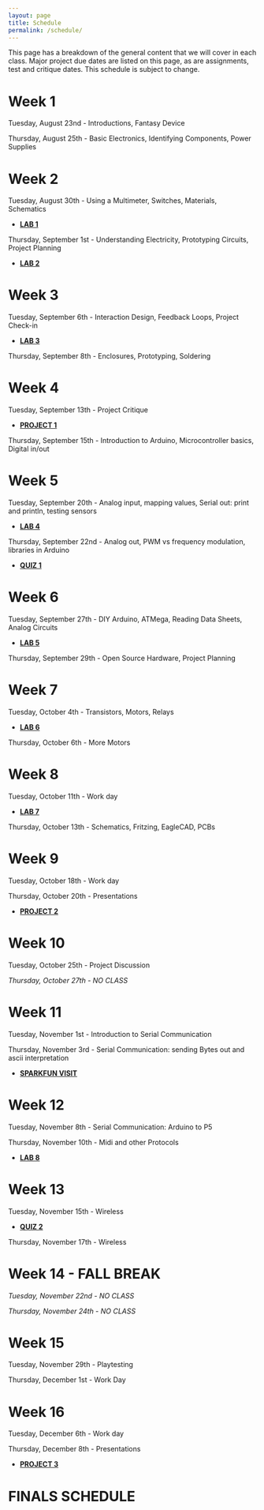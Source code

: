 ```yaml
---
layout: page
title: Schedule
permalink: /schedule/
---
```


This page has a breakdown of the general content that we will cover in each class. Major project due dates are listed on this page, as are assignments, test and critique dates. This schedule is subject to change. 

# Week 1
Tuesday, August 23nd - Introductions, Fantasy Device

Thursday, August 25th - Basic Electronics, Identifying Components, Power Supplies

# Week 2
Tuesday, August 30th - Using a Multimeter, Switches, Materials, Schematics

+ **[LAB 1](/lab-1)**

Thursday, September 1st - Understanding Electricity, Prototyping Circuits, Project Planning

+ **[LAB 2](/lab-2)**

# Week 3
Tuesday, September 6th - Interaction Design, Feedback Loops, Project Check-in

+ **[LAB 3](/lab-3)**

Thursday, September 8th - Enclosures, Prototyping, Soldering


# Week 4
Tuesday, September 13th - Project Critique

+ **[PROJECT 1](/project-1)**

Thursday, September 15th - Introduction to Arduino, Microcontroller basics, Digital in/out

# Week 5
Tuesday, September 20th - Analog input, mapping values, Serial out: print and println, testing sensors

+ **[LAB 4](/lab-4)**

Thursday, September 22nd - Analog out, PWM vs frequency modulation, libraries in Arduino

+ **[QUIZ 1]()**

# Week 6
Tuesday, September 27th - DIY Arduino, ATMega, Reading Data Sheets, Analog Circuits

+ **[LAB 5](/lab-5)**

Thursday, September 29th - Open Source Hardware, Project Planning

# Week 7
Tuesday, October 4th - Transistors, Motors, Relays

+ **[LAB 6](/lab-6)**

Thursday, October 6th - More Motors

# Week 8
Tuesday, October 11th - Work day

+ **[LAB 7](/lab-7)**

Thursday, October 13th - Schematics, Fritzing, EagleCAD, PCBs

# Week 9
Tuesday, October 18th - Work day

Thursday, October 20th - Presentations 

+ **[PROJECT 2](/project-2)**

# Week 10
Tuesday, October 25th - Project Discussion 

*Thursday, October 27th - NO CLASS*

# Week 11
Tuesday, November 1st - Introduction to Serial Communication

Thursday, November 3rd - Serial Communication: sending Bytes out and ascii interpretation

+ **[SPARKFUN VISIT](/sparkfun)**

# Week 12
Tuesday, November 8th - Serial Communication: Arduino to P5

Thursday, November 10th - Midi and other Protocols

+ **[LAB 8](/lab-8)**

# Week 13
Tuesday, November 15th - Wireless

+ **[QUIZ 2]()**

Thursday, November 17th - Wireless

# Week 14 - FALL BREAK
*Tuesday, November 22nd - NO CLASS*

*Thursday, November 24th - NO CLASS*

# Week 15
Tuesday, November 29th - Playtesting

Thursday, December 1st - Work Day

# Week 16
Tuesday, December 6th - Work day

Thursday, December 8th - Presentations

+ **[PROJECT 3](/project-3)**

# FINALS SCHEDULE
